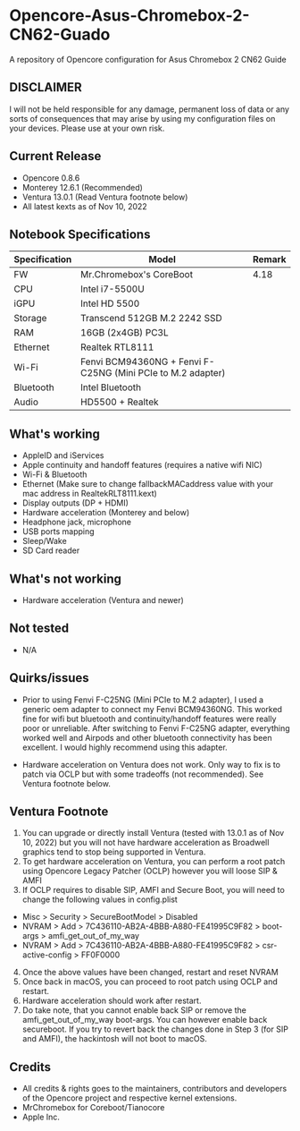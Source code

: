 # Opencore-Asus-Chromebox-2-CN62-Guado
A repository of Opencore configuration for Asus Chromebox 2 CN62 Guide

## DISCLAIMER 
I will not be held responsible for any damage, permanent loss of data or any sorts of consequences that may arise by using my configuration files on your devices. Please use at your own risk.

## Current Release
- Opencore 0.8.6
- Monterey 12.6.1 (Recommended)
- Ventura 13.0.1 (Read Ventura footnote below)
- All latest kexts as of Nov 10, 2022

## Notebook Specifications

| Specification  | Model |  Remark  |
| ------------- | ------------- | ------------- |
| FW  | Mr.Chromebox's CoreBoot | 4.18  |
| CPU  | Intel i7-5500U  |
| iGPU  | Intel HD 5500 | 
| Storage  | Transcend 512GB M.2 2242 SSD  |
| RAM  | 16GB (2x4GB) PC3L |
| Ethernet  | Realtek RTL8111 |
| Wi-Fi  | Fenvi BCM94360NG + Fenvi F-C25NG (Mini PCIe to M.2 adapter)  |
| Bluetooth  | Intel Bluetooth   |
| Audio  | HD5500 + Realtek   |


## What's working
- AppleID and iServices
- Apple continuity and handoff features (requires a native wifi NIC)
- Wi-Fi & Bluetooth
- Ethernet (Make sure to change fallbackMACaddress value with your mac address in RealtekRLT8111.kext)
- Display outputs (DP + HDMI)
- Hardware acceleration (Monterey and below)
- Headphone jack, microphone
- USB ports mapping
- Sleep/Wake
- SD Card reader

## What's not working
- Hardware acceleration (Ventura and newer)

## Not tested
- N/A

## Quirks/issues
- Prior to using Fenvi F-C25NG (Mini PCIe to M.2 adapter), I used a generic oem adapter to connect my Fenvi BCM94360NG. This worked fine for wifi but bluetooth and continuity/handoff features were really poor or unreliable. After switching to Fenvi F-C25NG adapter, everything worked well and Airpods and other bluetooth connectivity has been excellent. I would highly recommend using this adapter.

- Hardware acceleration on Ventura does not work. Only way to fix is to patch via OCLP but with some tradeoffs (not recommended). See Ventura footnote below.

## Ventura Footnote
1. You can upgrade or directly install Ventura (tested with 13.0.1 as of Nov 10, 2022) but you will not have hardware acceleration as Broadwell graphics tend to stop being supported in Ventura.
2. To get hardware acceleration on Ventura, you can perform a root patch using Opencore Legacy Patcher (OCLP) however you will loose SIP & AMFI
3. If OCLP requires to disable SIP, AMFI and Secure Boot, you will need to change the following values in config.plist
- Misc > Security > SecureBootModel > Disabled
- NVRAM > Add > 7C436110-AB2A-4BBB-A880-FE41995C9F82 > boot-args > amfi_get_out_of_my_way
- NVRAM > Add > 7C436110-AB2A-4BBB-A880-FE41995C9F82 > csr-active-config > FF0F0000
4. Once the above values have been changed, restart and reset NVRAM
5. Once back in macOS, you can proceed to root patch using OCLP and restart. 
6. Hardware acceleration should work after restart.
7. Do take note, that you cannot enable back SIP or remove the amfi_get_out_of_my_way boot-args. You can however enable back secureboot. If you try to revert back the changes done in Step 3 (for SIP and AMFI), the hackintosh will not boot to macOS.

## Credits
- All credits & rights goes to the maintainers, contributors and developers of the Opencore project and respective kernel extensions.
- MrChromebox for Coreboot/Tianocore
- Apple Inc.
